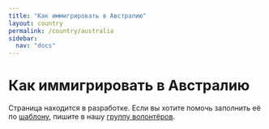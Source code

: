 ```yaml
---
title: "Как иммигрировать в Австралию"
layout: country
permalink: /country/australia
sidebar:
  nav: "docs"
---
```


# Как иммигрировать в Австралию

Страница находится в разработке. Если вы хотите помочь заполнить её по [шаблону](/template), пишите в нашу [группу волонтёров](https://t.me/+FHi3FnJaoWJkMDAx).
